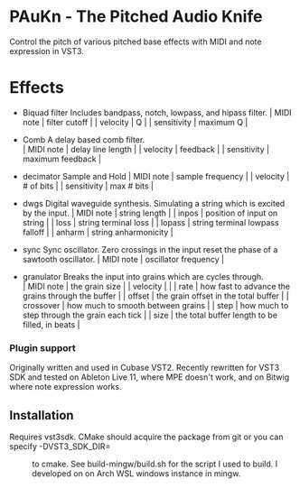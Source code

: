 # PAuKn - The Pitched Audio Knife
Control the pitch of various pitched base effects with MIDI and note expression in VST3.  

# Effects
- Biquad filter
Includes bandpass, notch, lowpass, and hipass filter. 
| MIDI note   | filter cutoff | 
| velocity    | Q             |
| sensitivity | maximum Q     |

- Comb
A delay based comb filter.  
| MIDI note   | delay line length | 
| velocity    | feedback          |
| sensitivity | maximum feedback  | 

- decimator
Sample and Hold
| MIDI note        | sample frequency | 
| velocity         | # of bits  |
| sensitivity      | max # bits |

- dwgs
Digital waveguide synthesis.  Simulating a string which is excited by the input.
| MIDI note | string length               |
| inpos     | position of input on string |
| loss      | string terminal loss            |
| lopass    | string terminal lowpass falloff |
| anharm    | string anharmonicity |

- sync
Sync oscillator.  Zero crossings in the input reset the phase of a sawtooth oscillator.
| MIDI note    | oscillator frequency |

- granulator
Breaks the input into grains which are cycles through.  
| MIDI note    | the grain size |
| velocity     |  |
| rate         | how fast to advance the grains through the buffer |
| offset       | the grain offset in the total buffer |
| crossover      | how much to smooth between grains |
| step           | how much to step through the grain each tick |
| size           | the total buffer length to be filled, in beats |

### Plugin support
Originally written and used in Cubase VST2.  Recently rewritten for VST3 SDK and tested on Ableton Live 11, where MPE doesn't work, and on Bitwig where note expression works.

## Installation
Requires vst3sdk.  CMake should acquire the package from git or you can specify -DVST3_SDK_DIR=<dir> to cmake.  See build-mingw/build.sh for the script I used to build.  I developed on on Arch WSL windows instance in mingw.
